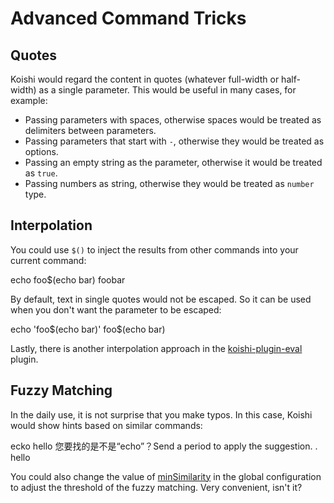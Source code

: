 # Advanced Command Tricks

## Quotes

Koishi would regard the content in quotes (whatever full-width or half-width) as a single parameter. This would be useful in many cases, for example:

- Passing parameters with spaces, otherwise spaces would be treated as delimiters between parameters.
- Passing parameters that start with `-`, otherwise they would be treated as options.
- Passing an empty string as the parameter, otherwise it would be treated as `true`.
- Passing numbers as string, otherwise they would be treated as `number` type.

## Interpolation

You could use `$()` to inject the results from other commands into your current command:

<chat-panel>
<chat-message nickname="Alice">echo foo$(echo bar)</chat-message>
<chat-message nickname="Koishi">foobar</chat-message>
</chat-panel>

By default, text in single quotes would not be escaped. So it can be used when you don't want the parameter to be escaped:

<chat-panel>
<chat-message nickname="Alice">echo 'foo$(echo bar)'</chat-message>
<chat-message nickname="Koishi">foo$(echo bar)</chat-message>
</chat-panel>

Lastly, there is another interpolation approach in the [koishi-plugin-eval](https://eval.koishi.chat) plugin.

## Fuzzy Matching

In the daily use, it is not surprise that you make typos. In this case, Koishi would show hints based on similar commands:

<chat-panel>
<chat-message nickname="Alice">ecko hello</chat-message>
<chat-message nickname="Koishi">您要找的是不是“echo”？Send a period to apply the suggestion.</chat-message>
<chat-message nickname="Alice">.</chat-message>
<chat-message nickname="Koishi">hello</chat-message>
</chat-panel>

You could also change the value of [minSimilarity](../../api/core/app.md#options-minsimilarity) in the global configuration to adjust the threshold of the fuzzy matching. Very convenient, isn't it?
